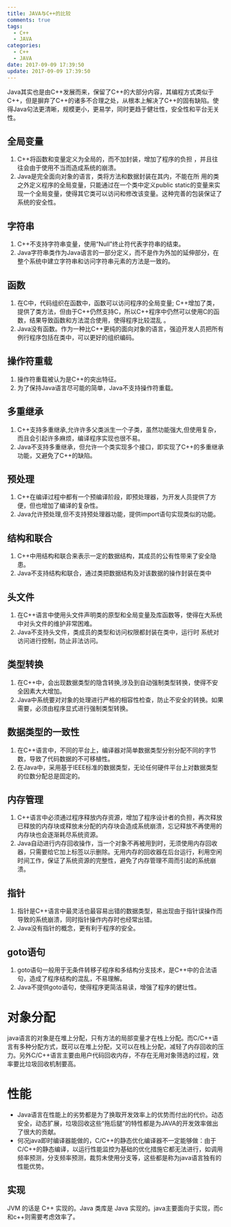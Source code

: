 ```yaml
---
title: JAVA与C++的比较
comments: true
tags:
  - C++
  - JAVA
categories:
  - C++
  - JAVA
date: 2017-09-09 17:39:50
update: 2017-09-09 17:39:50
---
```



Java其实也是由C++发展而来，保留了C++的大部分内容，其编程方式类似于C++，但是摒弃了C++的诸多不合理之处，从根本上解决了C++的固有缺陷。使得Java句法更清晰，规模更小，更易学，同时更趋于健壮性，安全性和平台无关性。

## 全局变量
1. C++将函数和变量定义为全局的，而不加封装，增加了程序的负担 ，并且往往会由于使用不当而造成系统的崩溃。
2. Java是完全面向对象的语言，类将方法和数据封装在其内，不能在所 用的类之外定义程序的全局变量，只能通过在一个类中定义public static的变量来实现一个全局变量，使得其它类可以访问和修改该变量。这种完善的包装保证了系统的安全性。

## 字符串
1. C++不支持字符串变量，使用“Null”终止符代表字符串的结束。
2. Java字符串类作为Java语言的一部分定义，而不是作为外加的延伸部分，在整个系统中建立字符串和访问字符串元素的方法是一致的。

## 函数
1. 在C中，代码组织在函数中，函数可以访问程序的全局变量; C++增加了类，提供了类方法，但由于C++仍然支持C，所以C++程序中仍然可以使用C的函数，结果导致函数和方法混合使用，使得程序比较混乱 。
2. Java没有函数。作为一种比C++更纯的面向对象的语言，强迫开发人员把所有例行程序包括在类中，可以更好的组织编码。

## 操作符重载
1. 操作符重载被认为是C++的突出特征。
2. 为了保持Java语言尽可能的简单，Java不支持操作符重载。

## 多重继承

1. C++支持多重继承,允许许多父类派生一个子类，虽然功能强大,但使用复杂，而且会引起许多麻烦，编译程序实现也很不易。
2. Java不支持多重继承，但允许一个类实现多个接口，即实现了C++的多重继承功能，又避免了C++的缺陷。

## 预处理

1. C++在编译过程中都有一个预编译阶段，即预处理器，为开发人员提供了方便，但也增加了编译的复杂性。
2. Java允许预处理,但不支持预处理器功能，提供import语句实现类似的功能。

## 结构和联合

1. C++中用结构和联合来表示一定的数据结构，其成员的公有性带来了安全隐患。
2. Java不支持结构和联合，通过类把数据结构及对该数据的操作封装在类中

## 头文件

1. 在C++语言中使用头文件声明类的原型和全局变量及库函数等，使得在大系统中对头文件的维护非常困难。
2. Java不支持头文件，类成员的类型和访问权限都封装在类中，运行时 系统对访问进行控制，防止非法访问。

## 类型转换
1. 在C++中，会出现数据类型的隐含转换,涉及到自动强制类型转换，使得不安全因素大大增加。
2. Java中系统要对对象的处理进行严格的相容性检查，防止不安全的转换。如果需要，必须由程序显式进行强制类型转换。

## 数据类型的一致性

1. 在C++语言中，不同的平台上，编译器对简单数据类型分别分配不同的字节数，导致了代码数据的不可移植性。
2. 在Java中，采用基于IEEE标准的数据类型，无论任何硬件平台上对数据类型的位数分配总是固定的。


## 内存管理

1. C++语言中必须通过程序释放内存资源，增加了程序设计者的负担，再次释放已释放的内存块或释放未分配的内存块会造成系统崩溃，忘记释放不再使用的内存块也会逐渐耗尽系统资源。
2. Java自动进行内存回收操作，当一个对象不再被用到时，无须使用内存回收器，只需要给它加上标签以示删除。无用内存的回收器在后台运行，利用空闲时间工作，保证了系统资源的完整性，避免了内存管理不周而引起的系统崩溃。

## 指针

1. 指针是C++语言中最灵活也最容易出错的数据类型，易出现由于指针误操作而导致的系统崩溃，同时指针操作内存时也经常出错。
2. Java没有指针的概念，更有利于程序的安全。

## goto语句

1. goto语句一般用于无条件转移子程序和多结构分支技术，是C++中的合法语句，造成了程序结构的混乱，不易理解。
2. Java不提供goto语句，使得程序更简洁易读，增强了程序的健壮性。


# 对象分配
java语言的对象是在堆上分配，只有方法的局部变量才在栈上分配。而C/C++语言有多种分配方式，既可以在堆上分配，又可以在栈上分配，减轻了内存回收的压力。另外C/C++语言主要由用户代码回收内存，不存在无用对象筛选的过程，效率要比垃圾回收机制要高。

# 性能
* Java语言在性能上的劣势都是为了换取开发效率上的优势而付出的代价。动态安全，动态扩展，垃圾回收这些“拖后腿”的特性都是为JAVA的开发效率做出了很大的贡献。
* 何况java即时编译器能做的，C/C++的静态优化编译器不一定能够做：由于C/C++的静态编译，以运行性能监控为基础的优化措施它都无法进行，如调用频率预测，分支频率预测，裁剪未使用分支等，这些都是称为java语言独有的性能优势。

## 实现
JVM 的话是 C++ 实现的。Java 类库是 Java 实现的。java主要面向于实现，而c和c++则需要考虑效率了。